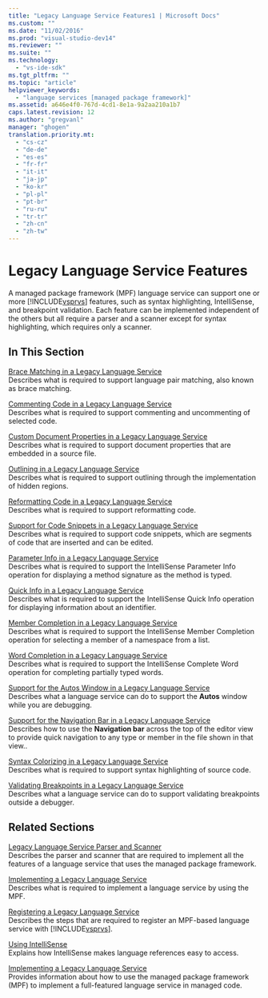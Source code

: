 ```yaml
---
title: "Legacy Language Service Features1 | Microsoft Docs"
ms.custom: ""
ms.date: "11/02/2016"
ms.prod: "visual-studio-dev14"
ms.reviewer: ""
ms.suite: ""
ms.technology: 
  - "vs-ide-sdk"
ms.tgt_pltfrm: ""
ms.topic: "article"
helpviewer_keywords: 
  - "language services [managed package framework]"
ms.assetid: a646e4f0-767d-4cd1-8e1a-9a2aa210a1b7
caps.latest.revision: 12
ms.author: "gregvanl"
manager: "ghogen"
translation.priority.mt: 
  - "cs-cz"
  - "de-de"
  - "es-es"
  - "fr-fr"
  - "it-it"
  - "ja-jp"
  - "ko-kr"
  - "pl-pl"
  - "pt-br"
  - "ru-ru"
  - "tr-tr"
  - "zh-cn"
  - "zh-tw"
---
```

# Legacy Language Service Features
A managed package framework (MPF) language service can support one or more [!INCLUDE[vsprvs](../../code-quality/includes/vsprvs_md.md)] features, such as syntax highlighting, IntelliSense, and breakpoint validation. Each feature can be implemented independent of the others but all require a parser and a scanner except for syntax highlighting, which requires only a scanner.  
  
## In This Section  
 [Brace Matching in a Legacy Language Service](../../extensibility/internals/brace-matching-in-a-legacy-language-service.md)  
 Describes what is required to support language pair matching, also known as brace matching.  
  
 [Commenting Code in a Legacy Language Service](../../extensibility/internals/commenting-code-in-a-legacy-language-service.md)  
 Describes what is required to support commenting and uncommenting of selected code.  
  
 [Custom Document Properties in a Legacy Language Service](../../extensibility/internals/custom-document-properties-in-a-legacy-language-service.md)  
 Describes what is required to support document properties that are embedded in a source file.  
  
 [Outlining in a Legacy Language Service](../../extensibility/internals/outlining-in-a-legacy-language-service.md)  
 Describes what is required to support outlining through the implementation of hidden regions.  
  
 [Reformatting Code in a Legacy Language Service](../../extensibility/internals/reformatting-code-in-a-legacy-language-service.md)  
 Describes what is required to support reformatting code.  
  
 [Support for Code Snippets in a Legacy Language Service](../../extensibility/internals/support-for-code-snippets-in-a-legacy-language-service.md)  
 Describes what is required to support code snippets, which are segments of code that are inserted and can be edited.  
  
 [Parameter Info in a Legacy Language Service](../../extensibility/internals/parameter-info-in-a-legacy-language-service2.md)  
 Describes what is required to support the IntelliSense Parameter Info operation for displaying a method signature as the method is typed.  
  
 [Quick Info in a Legacy Language Service](../../extensibility/internals/quick-info-in-a-legacy-language-service.md)  
 Describes what is required to support the IntelliSense Quick Info operation for displaying information about an identifier.  
  
 [Member Completion in a Legacy Language Service](../../extensibility/internals/member-completion-in-a-legacy-language-service.md)  
 Describes what is required to support the IntelliSense Member Completion operation for selecting a member of a namespace from a list.  
  
 [Word Completion in a Legacy Language Service](../../extensibility/internals/word-completion-in-a-legacy-language-service.md)  
 Describes what is required to support the IntelliSense Complete Word operation for completing partially typed words.  
  
 [Support for the Autos Window in a Legacy Language Service](../../extensibility/internals/support-for-the-autos-window-in-a-legacy-language-service.md)  
 Describes what a language service can do to support the **Autos** window while you are debugging.  
  
 [Support for the Navigation Bar in a Legacy Language Service](../../extensibility/internals/support-for-the-navigation-bar-in-a-legacy-language-service.md)  
 Describes how to use the **Navigation bar** across the top of the editor view to provide quick navigation to any type or member in the file shown in that view..  
  
 [Syntax Colorizing in a Legacy Language Service](../../extensibility/internals/syntax-colorizing-in-a-legacy-language-service.md)  
 Describes what is required to support syntax highlighting of source code.  
  
 [Validating Breakpoints in a Legacy Language Service](../../extensibility/internals/validating-breakpoints-in-a-legacy-language-service.md)  
 Describes what a language service can do to support validating breakpoints outside a debugger.  
  
## Related Sections  
 [Legacy Language Service Parser and Scanner](../../extensibility/internals/legacy-language-service-parser-and-scanner.md)  
 Describes the parser and scanner that are required to implement all the features of a language service that uses the managed package framework.  
  
 [Implementing a Legacy Language Service](../../extensibility/internals/implementing-a-legacy-language-service2.md)  
 Describes what is required to implement a language service by using the MPF.  
  
 [Registering a Legacy Language Service](../../extensibility/internals/registering-a-legacy-language-service1.md)  
 Describes the steps that are required to register an MPF-based language service with [!INCLUDE[vsprvs](../../code-quality/includes/vsprvs_md.md)].  
  
 [Using IntelliSense](../../ide/using-intellisense.md)  
 Explains how IntelliSense makes language references easy to access.  
  
 [Implementing a Legacy Language Service](../../extensibility/internals/implementing-a-legacy-language-service1.md)  
 Provides information about how to use the managed package framework (MPF) to implement a full-featured language service in managed code.